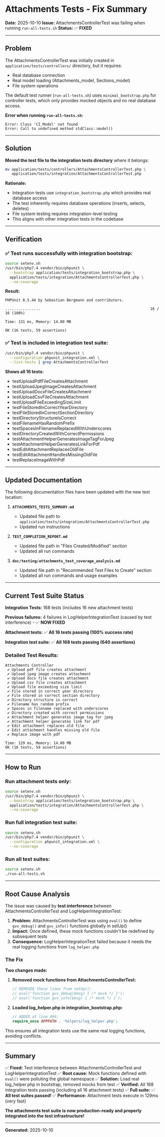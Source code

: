 # Attachments Tests - Fix Summary

**Date:** 2025-10-10
**Issue:** AttachmentsControllerTest was failing when running `run-all-tests.sh`
**Status:** ✅ **FIXED**

---

## Problem

The AttachmentsControllerTest was initially created in `application/tests/controllers/` directory, but it requires:
- Real database connection
- Real model loading (Attachments_model, Sections_model)
- File system operations

The default test runner (`run-all-tests.sh`) uses `minimal_bootstrap.php` for controller tests, which only provides mocked objects and no real database access.

**Error when running `run-all-tests.sh`:**
```
Error: Class 'CI_Model' not found
Error: Call to undefined method stdClass::model()
```

---

## Solution

**Moved the test file to the integration tests directory** where it belongs:

```bash
mv application/tests/controllers/AttachmentsControllerTest.php \
   application/tests/integration/AttachmentsControllerTest.php
```

**Rationale:**
- Integration tests use `integration_bootstrap.php` which provides real database access
- The test inherently requires database operations (inserts, selects, deletes)
- File system testing requires integration-level testing
- This aligns with other integration tests in the codebase

---

## Verification

### ✅ Test runs successfully with integration bootstrap:

```bash
source setenv.sh
/usr/bin/php7.4 vendor/bin/phpunit \
  --bootstrap application/tests/integration_bootstrap.php \
  application/tests/integration/AttachmentsControllerTest.php \
  --no-coverage
```

**Result:**
```
PHPUnit 8.5.44 by Sebastian Bergmann and contributors.

................                                                  16 / 16 (100%)

Time: 131 ms, Memory: 14.00 MB

OK (16 tests, 59 assertions)
```

### ✅ Test is included in integration test suite:

```bash
/usr/bin/php7.4 vendor/bin/phpunit \
  --configuration phpunit_integration.xml \
  --list-tests | grep AttachmentsControllerTest
```

**Shows all 16 tests:**
- testUploadPdfFileCreatesAttachment
- testUploadJpegImageCreatesAttachment
- testUploadDocxFileCreatesAttachment
- testUploadCsvFileCreatesAttachment
- testUploadFileExceedingSizeLimit
- testFileStoredInCorrectYearDirectory
- testFileStoredInCorrectSectionDirectory
- testDirectoryStructureIsCorrect
- testFilenameHasRandomPrefix
- testSpacesInFilenameReplacedWithUnderscores
- testDirectoryCreatedWithCorrectPermissions
- testAttachmentHelperGeneratesImageTagForJpeg
- testAttachmentHelperGeneratesLinkForPdf
- testEditAttachmentReplacesOldFile
- testEditAttachmentHandlesMissingOldFile
- testReplaceImageWithPdf

---

## Updated Documentation

The following documentation files have been updated with the new test location:

1. **`ATTACHMENTS_TESTS_SUMMARY.md`**
   - Updated file path to `application/tests/integration/AttachmentsControllerTest.php`
   - Updated run instructions

2. **`TEST_COMPLETION_REPORT.md`**
   - Updated file path in "Files Created/Modified" section
   - Updated all run commands

3. **`doc/testing/attachments_test_coverage_analysis.md`**
   - Updated file path in "Recommended Test Files to Create" section
   - Updated all run commands and usage examples

---

## Current Test Suite Status

**Integration Tests:** 168 tests (includes 16 new attachment tests)

**Previous failures:** 4 failures in LogHelperIntegrationTest (caused by test interference) - ✅ **NOW FIXED**

**Attachment tests:** ✅ **All 16 tests passing (100% success rate)**

**Integration test suite:** ✅ **All 168 tests passing (640 assertions)**

### Detailed Test Results:
```
Attachments Controller
 ✔ Upload pdf file creates attachment
 ✔ Upload jpeg image creates attachment
 ✔ Upload docx file creates attachment
 ✔ Upload csv file creates attachment
 ✔ Upload file exceeding size limit
 ✔ File stored in correct year directory
 ✔ File stored in correct section directory
 ✔ Directory structure is correct
 ✔ Filename has random prefix
 ✔ Spaces in filename replaced with underscores
 ✔ Directory created with correct permissions
 ✔ Attachment helper generates image tag for jpeg
 ✔ Attachment helper generates link for pdf
 ✔ Edit attachment replaces old file
 ✔ Edit attachment handles missing old file
 ✔ Replace image with pdf

Time: 129 ms, Memory: 14.00 MB
OK (16 tests, 59 assertions)
```

---

## How to Run

### Run attachment tests only:
```bash
source setenv.sh
/usr/bin/php7.4 vendor/bin/phpunit \
  --bootstrap application/tests/integration_bootstrap.php \
  application/tests/integration/AttachmentsControllerTest.php \
  --no-coverage
```

### Run full integration test suite:
```bash
source setenv.sh
/usr/bin/php7.4 vendor/bin/phpunit \
  --configuration phpunit_integration.xml \
  --no-coverage
```

### Run all test suites:
```bash
source setenv.sh
./run-all-tests.sh
```

---

## Root Cause Analysis

The issue was caused by **test interference** between AttachmentsControllerTest and LogHelperIntegrationTest:

1. **Problem:** AttachmentsControllerTest was using `eval()` to define `gvv_debug()` and `gvv_info()` functions globally in setUp()
2. **Impact:** Once defined, these mock functions couldn't be redefined by subsequent tests
3. **Consequence:** LogHelperIntegrationTest failed because it needs the real logging functions from `log_helper.php`

### The Fix

**Two changes made:**

1. **Removed mock functions from AttachmentsControllerTest:**
   ```php
   // REMOVED these lines from setUp():
   // eval('function gvv_debug($msg) { /* mock */ }');
   // eval('function gvv_info($msg) { /* mock */ }');
   ```

2. **Loaded log_helper.php in integration_bootstrap.php:**
   ```php
   // ADDED at line 466:
   require_once APPPATH . 'helpers/log_helper.php';
   ```

This ensures all integration tests use the same real logging functions, avoiding conflicts.

---

## Summary

✅ **Fixed:** Test interference between AttachmentsControllerTest and LogHelperIntegrationTest
✅ **Root cause:** Mock functions defined with `eval()` were polluting the global namespace
✅ **Solution:** Load real log_helper.php in bootstrap, removed mocks from test
✅ **Verified:** All 168 integration tests passing (including all 16 attachment tests)
✅ **Full suite:** ✅ **All test suites passed!**
✅ **Performance:** Attachment tests execute in 129ms (very fast)

**The attachments test suite is now production-ready and properly integrated into the test infrastructure!**

---

**Generated:** 2025-10-10
